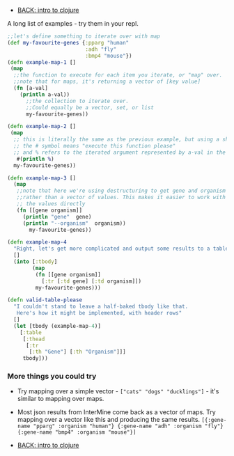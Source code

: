 - [BACK: intro to clojure](intro-to-clojure.md)


A long list of examples - try them in your repl. 


```clojure
;;let's define something to iterate over with map
(def my-favourite-genes {:pparg "human"
                         :adh "fly"
                         :bmp4 "mouse"})
(defn example-map-1 []
 (map
  ;;the function to execute for each item you iterate, or "map" over.
  ;;note that for maps, it's returning a vector of [key value]
  (fn [a-val]
    (println a-val))
      ;;the collection to iterate over.
      ;;Could equally be a vector, set, or list
      my-favourite-genes))

(defn example-map-2 []
 (map
  ;; this is literally the same as the previous example, but using a shorthand
  ;; the # symbol means "execute this function please"
  ;; and % refers to the iterated argument represented by a-val in the previous example
   #(println %)
  my-favourite-genes))

(defn example-map-3 []
  (map
   ;;note that here we're using destructuring to get gene and organism
   ;;rather than a vector of values. This makes it easier to work with
   ;; the values directly
   (fn [[gene organism]]
     (println "gene"  gene)
     (println "--organism"  organism))
       my-favourite-genes))

(defn example-map-4
  "Right, let's get more complicated and output some results to a table."
  []
  (into [:tbody]
        (map
         (fn [[gene organism]]
           [:tr [:td gene] [:td organism]])
         my-favourite-genes)))

(defn valid-table-please
  "I couldn't stand to leave a half-baked tbody like that.
   Here's how it might be implemented, with header rows"
  []
  (let [tbody (example-map-4)]
    [:table
     [:thead
      [:tr
       [:th "Gene"] [:th "Organism"]]]
     tbody]))
```

### More things you could try

- Try mapping over a simple vector - `["cats" "dogs" "ducklings"]` - it's similar to mapping over maps. 
- Most json results from InterMine come back as a vector of maps. Try mapping over a vector like this and producing the same results. ```[{:gene-name "pparg" :organism "human"} {:gene-name "adh" :organism "fly"} {:gene-name "bmp4" :organism "mouse"}]```


- [BACK: intro to clojure](intro-to-clojure.md)
